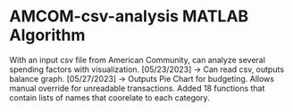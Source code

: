 # AMCOM-csv-analysis MATLAB Algorithm
With an input csv file from American Community, can analyze several spending factors with visualization. 
[05/23/2023] -> Can read csv, outputs balance graph.
[05/27/2023] -> Outputs Pie Chart for budgeting. Allows manual override for unreadable transactions. Added 18 functions that contain lists of names that coorelate to each category. 
